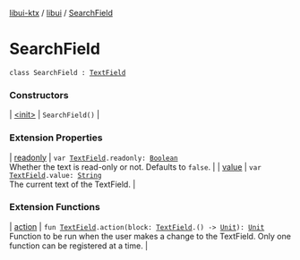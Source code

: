 [libui-ktx](../../index.md) / [libui](../index.md) / [SearchField](./index.md)

# SearchField

`class SearchField : `[`TextField`](../-text-field/index.md)

### Constructors

| [&lt;init&gt;](-init-.md) | `SearchField()` |

### Extension Properties

| [readonly](../readonly.md) | `var `[`TextField`](../-text-field/index.md)`.readonly: `[`Boolean`](https://kotlinlang.org/api/latest/jvm/stdlib/kotlin/-boolean/index.html)<br>Whether the text is read-only or not. Defaults to `false`. |
| [value](../value.md) | `var `[`TextField`](../-text-field/index.md)`.value: `[`String`](https://kotlinlang.org/api/latest/jvm/stdlib/kotlin/-string/index.html)<br>The current text of the TextField. |

### Extension Functions

| [action](../action.md) | `fun `[`TextField`](../-text-field/index.md)`.action(block: `[`TextField`](../-text-field/index.md)`.() -> `[`Unit`](https://kotlinlang.org/api/latest/jvm/stdlib/kotlin/-unit/index.html)`): `[`Unit`](https://kotlinlang.org/api/latest/jvm/stdlib/kotlin/-unit/index.html)<br>Function to be run when the user makes a change to the TextField. Only one function can be registered at a time. |


